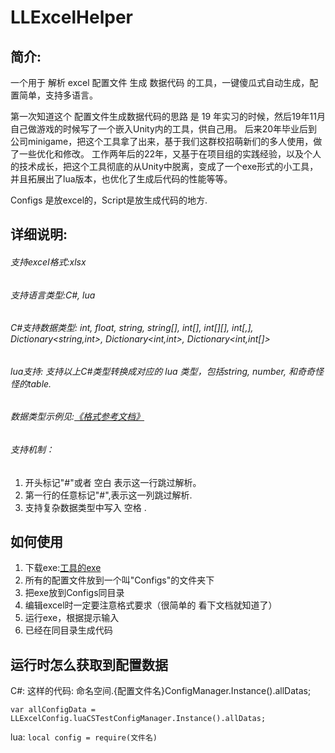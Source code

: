 # LLExcelHelper


## 简介:
一个用于 解析 excel 配置文件 生成 数据代码 的工具，一键傻瓜式自动生成，配置简单，支持多语言。

第一次知道这个 配置文件生成数据代码的思路 是 19 年实习的时候，然后19年11月自己做游戏的时候写了一个嵌入Unity内的工具，供自己用。
后来20年毕业后到公司minigame，把这个工具拿了出来，基于我们这群校招萌新们的多人使用，做了一些优化和修改。
工作两年后的22年，又基于在项目组的实践经验，以及个人的技术成长，把这个工具彻底的从Unity中脱离，变成了一个exe形式的小工具，并且拓展出了lua版本，也优化了生成后代码的性能等等。

Configs 是放excel的，Script是放生成代码的地方.

## 详细说明:

###### 支持excel格式:xlsx
###### 支持语言类型:C#, lua

###### C#支持数据类型: int, float, string, string[], int[], int[][], int[,], Dictionary<string,int>, Dictionary<int,int>, Dictionary<int,int[]>

###### lua支持: 支持以上C#类型转换成对应的 lua 类型，包括string, number, 和奇奇怪怪的table.

###### 数据类型示例见:[《格式参考文档》](https://github.com/Lilien-Gamer/LLExcelHelper/blob/main/%E6%A0%BC%E5%BC%8F%E5%8F%82%E8%80%83%E6%96%87%E6%A1%A3.xlsx)

###### 支持机制：
1. 开头标记"#"或者 空白 表示这一行跳过解析。
2. 第一行的任意标记"#",表示这一列跳过解析.
3. 支持复杂数据类型中写入 空格 .

## 如何使用

1. 下载exe:[工具的exe](https://github.com/Lilien-Gamer/LLExcelHelper/blob/main/ExcelHelper.exe)
2. 所有的配置文件放到一个叫"Configs"的文件夹下
3. 把exe放到Configs同目录
4. 编辑excel时一定要注意格式要求（很简单的 看下文档就知道了）
5. 运行exe，根据提示输入
6. 已经在同目录生成代码

## 运行时怎么获取到配置数据

C#:  这样的代码: 命名空间.{配置文件名}ConfigManager.Instance().allDatas; 

`var allConfigData = LLExcelConfig.luaCSTestConfigManager.Instance().allDatas;`

lua: `local config = require(文件名)`
